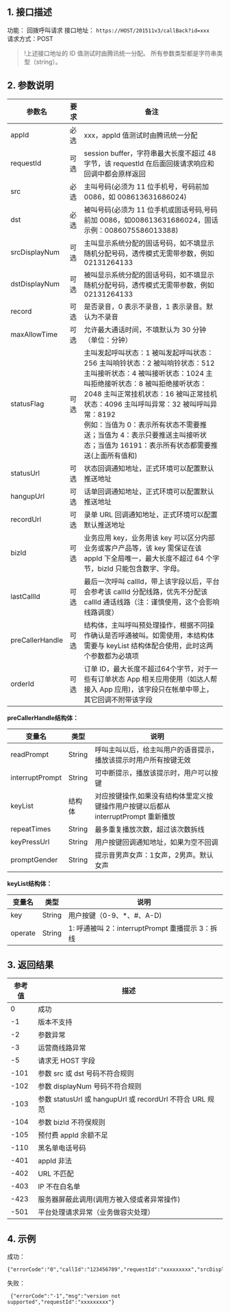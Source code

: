 ## 1. 接口描述

功能： 回拨呼叫请求
接口地址： `https://HOST/201511v3/callBack?id=xxx`  
请求方式：POST

>!上述接口地址的 ID 值测试时由腾讯统一分配。
所有参数类型都是字符串类型（string）。

## 2. 参数说明

| 参数名 | 要求 | 备注 |
|---------|---------|------------|
| appId | 必选 | xxx，appId 值测试时由腾讯统一分配 |
| requestId | 可选 | session buffer，字符串最大长度不超过 48 字节，该 requestId 在后面回拨请求响应和回调中都会原样返回 |
| src | 必选 | 主叫号码(必须为 11 位手机号，号码前加 0086，如 008613631686024) |
| dst | 必选 | 被叫号码(必须为 11 位手机或固话号码,号码前加 0086，如008613631686024，固话示例：0086075586013388) |
| srcDisplayNum | 可选 | 主叫显示系统分配的固话号码，如不填显示随机分配号码，透传模式无需带参数，例如02131264133 |
| dstDisplayNum | 可选 | 被叫显示系统分配的固话号码，如不填显示随机分配号码，透传模式无需带参数，例如02131264133 |
| record | 可选 | 是否录音，0 表示不录音，1 表示录音。默认为不录音 |
| maxAllowTime | 可选 | 允许最大通话时间，不填默认为 30 分钟（单位：分钟） |
| statusFlag | 可选 | 主叫发起呼叫状态：1  被叫发起呼叫状态：256 主叫响铃状态：2   被叫响铃状态：512 主叫接听状态：4          被叫接听状态：1024 主叫拒绝接听状态：8  被叫拒绝接听状态：2048 主叫正常挂机状态：16   被叫正常挂机状态：4096 主叫呼叫异常：32          被叫呼叫异常：8192 <br/>例如：当值为 0：表示所有状态不需要推送；当值为 4：表示只要推送主叫接听状态；当值为 16191：表示所有状态都需要推送(上面所有值和) |
| statusUrl | 可选 | 状态回调通知地址，正式环境可以配置默认推送地址 |
| hangupUrl | 可选 | 话单回调通知地址，正式环境可以配置默认推送地址 |
| recordUrl | 可选 | 录单 URL 回调通知地址，正式环境可以配置默认推送地址 |
| bizId | 可选 | 业务应用 key，业务用该 key 可以区分内部业务或客户产品等，该 key 需保证在该 appId 下全局唯一，最大长度不超过 64 个字节，bizId 只能包含数字、字母。 |
| lastCallId | 可选 | 最后一次呼叫 callId，带上该字段以后，平台会参考该 callId 分配线路，优先不分配该 callId 通话线路（注：谨慎使用，这个会影响线路调度） |
| preCallerHandle | 可选 | 结构体，主叫呼叫预处理操作，根据不同操作确认是否呼通被叫。如需使用，本结构体需要与 keyList 结构体配合使用，此时这两个参数都为必填项 |
| orderId | 可选 | 订单 ID，最大长度不超过64个字节，对于一些有订单状态 App 相关应用使用（如达人帮接入 App 应用)，该字段只在帐单中带上，其它回调不附带该字段 |



**preCallerHandle结构体：**

| 变量名 | 类型 | 说明 |
|---------|---------|------------|
| readPrompt | String | 呼叫主叫以后，给主叫用户的语音提示，播放该提示时用户所有按键无效 |
| interruptPrompt | String | 可中断提示，播放该提示时，用户可以按键 |
| keyList | 结构体 | 对应按键操作,如果没有结构体里定义按键操作用户按键以后都从 interruptPrompt 重新播放 |
| repeatTimes | String | 最多重复播放次数，超过该次数拆线 |
| keyPressUrl | String | 用户按键回调通知地址，如果为空不回调 |
| promptGender | String | 提示音男声女声：1女声，2男声。默认女声 |

**keyList结构体：**

| 变量名 | 类型 | 说明 |
|---------|---------|------------|
| key | String | 用户按键（0-9、\*、#、A-D) |
| operate | String | 1: 呼通被叫 2：interruptPrompt 重播提示 3：拆线 |


## 3. 返回结果
| 参考值 | 描述 |
|---------|---------|
| 0 | 成功 |
| -1 | 版本不支持 |
| -2 | 参数异常 |
| -3 | 运营商线路异常 |
| -5 | 请求无 HOST 字段 |
| -101 | 参数 src 或 dst 号码不符合规则 |
| -102 | 参数 displayNum 号码不符合规则 |
| -103 | 参数 statusUrl 或 hangupUrl 或 recordUrl 不符合 URL 规范 |
| -104  | 参数 bizId 不符俣规则 |
| -105 | 预付费 appId 余额不足 |
| -110 | 黑名单电话号码 |
| -401 | appId 非法 |
| -402 | URL 不匹配 |
| -403 | IP 不在白名单 |
| -423 | 服务器屏蔽此调用(调用方被入侵或者异常操作) |
| -501 | 平台处理请求异常（业务做容灾处理） |


## 4. 示例

成功：
```
{"errorCode":"0","callId":"123456789","requestId":"xxxxxxxxx","srcDisplayNum":"4001360123","dstDisplayNum":"4001236789"}
```


失败：
```
 {"errorCode":"-1","msg":"version not supported","requestId":"xxxxxxxxx"}
```
